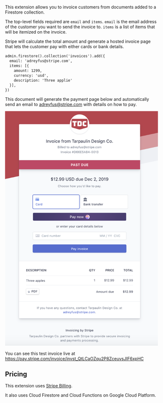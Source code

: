 This extension allows you to invoice customers from documents added to a Firestore collection.

The top-level fields required are `email` and `items`.
`email` is the email address of the customer you want to send the invoice to.
`items` is a list of items that will be itemized on the invoice.

Stripe will calculate the total amount and generate a hosted invoice page that lets the customer pay with either cards or bank details.

```
admin.firestore().collection('invoices').add({
  email: 'adreyfus@stripe.com',
  items: [{
    amount: 1299,
    currency: 'usd',
    description: 'Three applie'
  }],
})
```

This document will generate the payment page below and automatically send an email to adreyfus@stripe.com with details on how to pay.

![An invoice page showing an itemized receipt, with options to pay with card or bank transfer](./test-invoice.png)

You can see this test invoice live at https://pay.stripe.com/invoice/invst_QtLCaOZqu2P8ZceuvsJIF6xpHC

## Pricing

This extension uses [Stripe Billing](https://stripe.com/pricing#billing-pricing).

It also uses Cloud Firestore and Cloud Functions on Google Cloud Platform.
